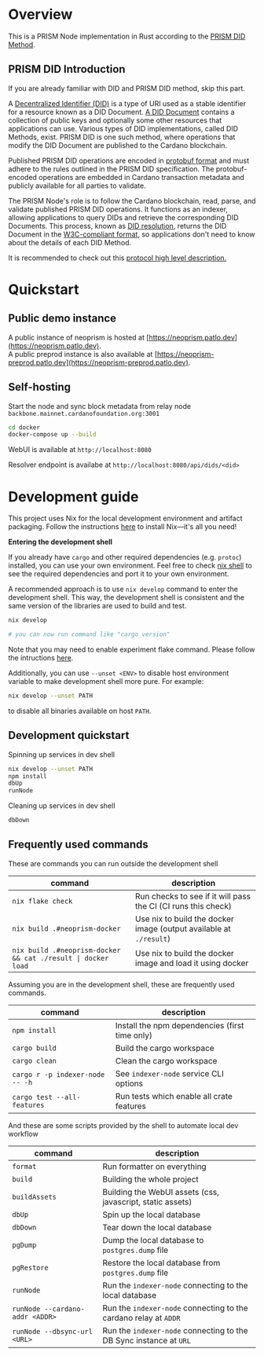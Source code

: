 # Overview

This is a PRISM Node implementation in Rust according to the [PRISM DID Method](https://github.com/input-output-hk/prism-did-method-spec/blob/main/w3c-spec/PRISM-method.md).

## PRISM DID Introduction

If you are already familiar with DID and PRISM DID method, skip this part.

A [Decentralized Identifier (DID)](https://www.w3.org/TR/did-core/) is a type of URI used as a stable identifier for a resource known as a DID Document.
[A DID Document](https://www.w3.org/TR/did-core/#dfn-did-documents) contains a collection of public keys and optionally some other resources that applications can use.
Various types of DID implementations, called DID Methods, exist.
PRISM DID is one such method, where operations that modify the DID Document are published to the Cardano blockchain.

Published PRISM DID operations are encoded in [protobuf format](https://github.com/input-output-hk/prism-did-method-spec/blob/main/w3c-spec/PRISM-method.md#appendix-b-protobuf-models) and must adhere to the rules outlined in the PRISM DID specification.
The protobuf-encoded operations are embedded in Cardano transaction metadata and publicly available for all parties to validate.

The PRISM Node's role is to follow the Cardano blockchain, read, parse, and validate published PRISM DID operations.
It functions as an indexer, allowing applications to query DIDs and retrieve the corresponding DID Documents.
This process, known as [DID resolution](https://www.w3.org/TR/did-core/#resolution), returns the DID Document in the [W3C-compliant format](https://www.w3.org/TR/did-core/#representations), so applications don't need to know about the details of each DID Method.

It is recommended to check out this [protocol high level description.](https://github.com/input-output-hk/prism-did-method-spec/blob/main/w3c-spec/PRISM-method.md#high-level-protocol-description)

# Quickstart

## Public demo instance

A public instance of neoprism is hosted at [https://neoprism.patlo.dev](https://neoprism.patlo.dev).  
A public preprod instance is also available at [https://neoprism-preprod.patlo.dev](https://neoprism-preprod.patlo.dev).

## Self-hosting

Start the node and sync block metadata from relay node `backbone.mainnet.cardanofoundation.org:3001`

```bash
cd docker
docker-compose up --build
```

WebUI is available at `http://localhost:8080`

Resolver endpoint is availabe at `http://localhost:8080/api/dids/<did>`


# Development guide

This project uses Nix for the local development environment and artifact packaging.
Follow the instructions [here](https://nixos.org/download/#download-nix) to install Nix—it's all you need!

__Entering the development shell__

If you already have `cargo` and other required dependencies (e.g. `protoc`) installed, you can use your own environment.
Feel free to check [nix shell](./nix/devShells.nix) to see the required dependencies and port it to your own environment.

A recommended approach is to use `nix develop` command to enter the development shell.
This way, the development shell is consistent and the same version of the libraries are used to build and test.


```bash
nix develop

# you can now run command like "cargo version"
```
Note that you may need to enable experiment flake command. Please follow the intructions [here](https://nixos.wiki/wiki/Flakes).

Additionally, you can use `--unset <ENV>` to disable host environment variable to make development shell more pure.
For example:

```bash
nix develop --unset PATH
```

to disable all binaries available on host `PATH`.


## Development quickstart

Spinning up services in dev shell

```bash
nix develop --unset PATH
npm install
dbUp
runNode
```

Cleaning up services in dev shell

```bash
dbDown
```

## Frequently used commands

These are commands you can run outside the development shell

| command                                                      | description                                                        |
|--------------------------------------------------------------|--------------------------------------------------------------------|
| `nix flake check`                                            | Run checks to see if it will pass the CI (CI runs this check)      |
| `nix build .#neoprism-docker`                                | Use nix to build the docker image (output available at `./result`) |
| `nix build .#neoprism-docker && cat ./result \| docker load` | Use nix to build the docker image and load it using docker         |

Assuming you are in the development shell, these are frequently used commands.

| command                         | description                                    |
|---------------------------------|------------------------------------------------|
| `npm install`                   | Install the npm dependencies (first time only) |
| `cargo build`                   | Build the cargo workspace                      |
| `cargo clean`                   | Clean the cargo workspace                      |
| `cargo r -p indexer-node -- -h` | See `indexer-node` service CLI options         |
| `cargo test --all-features`     | Run tests which enable all crate features      |

And these are some scripts provided by the shell to automate local dev workflow

| command                         | description                                                        |
|---------------------------------|--------------------------------------------------------------------|
| `format`                        | Run formatter on everything                                        |
| `build`                         | Building the whole project                                         |
| `buildAssets`                   | Building the WebUI assets (css, javascript, static assets)         |
| `dbUp`                          | Spin up the local database                                         |
| `dbDown`                        | Tear down the local database                                       |
| `pgDump`                        | Dump the local database to `postgres.dump` file                    |
| `pgRestore`                     | Restore the local database from `postgres.dump` file               |
| `runNode`                       | Run the `indexer-node` connecting to the local database            |
| `runNode --cardano-addr <ADDR>` | Run the `indexer-node` connecting to the cardano relay at `ADDR`   |
| `runNode --dbsync-url <URL>`    | Run the `indexer-node` connecting to the DB Sync instance at `URL` |
